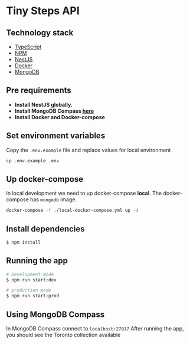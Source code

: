 # Tiny Steps API

## Technology stack

- [TypeScript](https://www.typescriptlang.org/docs/)
- [NPM](https://www.npmjs.com/)
- [NestJS](https://docs.nestjs.com/)
- [Docker](https://www.docker.com/)
- [MongoDB](https://www.mongodb.com/es)

## Pre requirements

- **Install NestJS globally.**
- **Install MongoDB Compass [here](https://www.mongodb.com/es/products/tools/compass)**
- **Install Docker and Docker-compose**

## Set environment variables

Copy the `.env.example` file and replace values for local environment

```bash
cp .env.example .env
```

## Up docker-compose

In local development we need to up docker-compose **local**.
The docker-compose has `mongodb` image.

```bash
docker-compose -f ./local-docker-compose.yml up -d
```

## Install dependencies

```bash
$ npm install
```

## Running the app

```bash
# Development mode
$ npm run start:dev

# production mode
$ npm run start:prod
```

## Using MongoDB Compass

In MongoDB Compass connect to `localhost:27017`
After running the app, you should see the Toronto collection available
